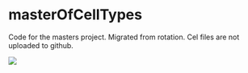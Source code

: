 masterOfCellTypes
=================

Code for the masters project. Migrated from rotation.
Cel files are not uploaded to github.

![](images/pipeline.jpg)

